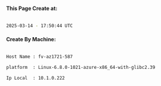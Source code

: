 
   
#### This Page Create at:

```bash

2025-03-14 - 17:50:44 UTC

```

#### Create By Machine:

```bash

Host Name : fv-az1721-587

platform  : Linux-6.8.0-1021-azure-x86_64-with-glibc2.39

Ip Local  : 10.1.0.222

```

